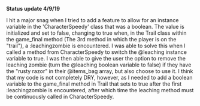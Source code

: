 **Status update 4/9/19**

I hit a major snag when I tried to add a feature to allow for an instance variable in the 'CharacterSpeedy' class that was a boolean. The value is initialized and set to false, changing to true when, in the Trail class within the game_final method (The 3rd method in which the player is on the "trail"), a :leachingzombie is encountered. I was able to solve this when I called a method from CharacterSpeedy to switch the @leaching instance variable to true. I was then able to give the user the option to remove the leaching zombie (turn the @leaching boolean variable to false) if they have the "rusty razor" in their @items_bag array, but also choose to use it. I think that my code is not completely DRY, however, as I needed to add a boolean variable to the game_final method in Trail that sets to true after the first :leachingzombie is encountered, after which time the leaching method must be continuously called in CharacterSpeedy. 

